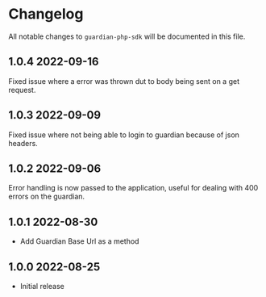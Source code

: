 # Changelog

All notable changes to `guardian-php-sdk` will be documented in this file.

## 1.0.4 2022-09-16
Fixed issue where a error was thrown dut to body being sent on a get request.

## 1.0.3 2022-09-09
Fixed issue where not being able to login to guardian because of json headers.

## 1.0.2 2022-09-06

Error handling is now passed to the application, useful for dealing with 400 errors on the guardian.
## 1.0.1 2022-08-30

- Add Guardian Base Url as a method
## 1.0.0 2022-08-25

- Initial release

